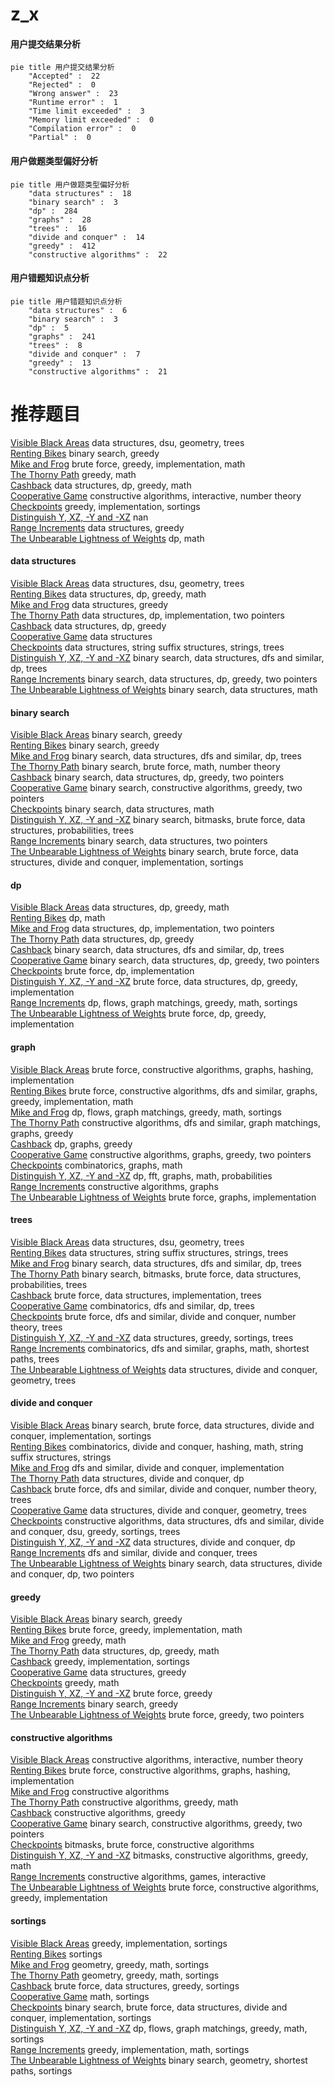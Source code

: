 # z_x
<!-- tabs:start -->
#### **用户提交结果分析**

```mermaid
pie title 用户提交结果分析
    "Accepted" :  22
    "Rejected" :  0
    "Wrong answer" :  23
    "Runtime error" :  1
    "Time limit exceeded" :  3
    "Memory limit exceeded" :  0
    "Compilation error" :  0
    "Partial" :  0
```
#### **用户做题类型偏好分析**

```mermaid
pie title 用户做题类型偏好分析
    "data structures" :  18
    "binary search" :  3
    "dp" :  284
    "graphs" :  28
    "trees" :  16
    "divide and conquer" :  14
    "greedy" :  412
    "constructive algorithms" :  22
```
#### **用户错题知识点分析**

```mermaid
pie title 用户错题知识点分析
    "data structures" :  6
    "binary search" :  3
    "dp" :  5
    "graphs" :  241
    "trees" :  8
    "divide and conquer" :  7
    "greedy" :  13
    "constructive algorithms" :  21
```
<!-- tabs:end -->
# 推荐题目
[Visible Black Areas](http://codeforces.com/problemset/problem/962/G)		data structures,
                        dsu,
                        geometry,
                        trees		  
[Renting Bikes](http://codeforces.com/problemset/problem/363/D)		binary search,
                        greedy		  
[Mike and Frog](http://codeforces.com/problemset/problem/547/A)		brute force,
                        greedy,
                        implementation,
                        math		  
[The Thorny Path](http://codeforces.com/problemset/problem/1411/F)		greedy,
                        math		  
[Cashback](http://codeforces.com/problemset/problem/940/E)		data structures,
                        dp,
                        greedy,
                        math		  
[Cooperative Game](https://codeforces.com/contest/1138/problem/F)		constructive algorithms,
                        interactive,
                        number theory		  
[Checkpoints](http://codeforces.com/problemset/problem/709/B)		greedy,
                        implementation,
                        sortings		  
[Distinguish Y, XZ, -Y and -XZ](http://codeforces.com/problemset/problem/1357/A7)		nan		  
[Range Increments](http://codeforces.com/problemset/problem/174/C)		data structures,
                        greedy		  
[The Unbearable Lightness of Weights](https://codeforces.com/contest/1078/problem/B)		dp,
                        math		  
<!-- tabs:start -->
#### **data structures**
[Visible Black Areas](http://codeforces.com/problemset/problem/962/G)		data structures,
                        dsu,
                        geometry,
                        trees		  
[Renting Bikes](http://codeforces.com/problemset/problem/940/E)		data structures,
                        dp,
                        greedy,
                        math		  
[Mike and Frog](http://codeforces.com/problemset/problem/174/C)		data structures,
                        greedy		  
[The Thorny Path](http://codeforces.com/problemset/problem/1359/D)		data structures,
                        dp,
                        implementation,
                        two pointers		  
[Cashback](http://codeforces.com/problemset/problem/1481/E)		data structures,
                        dp,
                        greedy		  
[Cooperative Game](http://codeforces.com/problemset/problem/52/C)		data structures		  
[Checkpoints](http://codeforces.com/problemset/problem/1437/G)		data structures,
                        string suffix structures,
                        strings,
                        trees		  
[Distinguish Y, XZ, -Y and -XZ](http://codeforces.com/problemset/problem/519/E)		binary search,
                        data structures,
                        dfs and similar,
                        dp,
                        trees		  
[Range Increments](http://codeforces.com/problemset/problem/1492/C)		binary search,
                        data structures,
                        dp,
                        greedy,
                        two pointers		  
[The Unbearable Lightness of Weights](http://codeforces.com/problemset/problem/1490/G)		binary search,
                        data structures,
                        math		  
#### **binary search**
[Visible Black Areas](http://codeforces.com/problemset/problem/363/D)		binary search,
                        greedy		  
[Renting Bikes](http://codeforces.com/problemset/problem/551/C)		binary search,
                        greedy		  
[Mike and Frog](http://codeforces.com/problemset/problem/519/E)		binary search,
                        data structures,
                        dfs and similar,
                        dp,
                        trees		  
[The Thorny Path](http://codeforces.com/problemset/problem/1485/C)		binary search,
                        brute force,
                        math,
                        number theory		  
[Cashback](http://codeforces.com/problemset/problem/1492/C)		binary search,
                        data structures,
                        dp,
                        greedy,
                        two pointers		  
[Cooperative Game](http://codeforces.com/problemset/problem/1463/D)		binary search,
                        constructive algorithms,
                        greedy,
                        two pointers		  
[Checkpoints](http://codeforces.com/problemset/problem/1490/G)		binary search,
                        data structures,
                        math		  
[Distinguish Y, XZ, -Y and -XZ](http://codeforces.com/problemset/problem/1479/D)		binary search,
                        bitmasks,
                        brute force,
                        data structures,
                        probabilities,
                        trees		  
[Range Increments](http://codeforces.com/problemset/problem/1436/E)		binary search,
                        data structures,
                        two pointers		  
[The Unbearable Lightness of Weights](http://codeforces.com/problemset/problem/1461/D)		binary search,
                        brute force,
                        data structures,
                        divide and conquer,
                        implementation,
                        sortings		  
#### **dp**
[Visible Black Areas](http://codeforces.com/problemset/problem/940/E)		data structures,
                        dp,
                        greedy,
                        math		  
[Renting Bikes](https://codeforces.com/contest/1078/problem/B)		dp,
                        math		  
[Mike and Frog](http://codeforces.com/problemset/problem/1359/D)		data structures,
                        dp,
                        implementation,
                        two pointers		  
[The Thorny Path](http://codeforces.com/problemset/problem/1481/E)		data structures,
                        dp,
                        greedy		  
[Cashback](http://codeforces.com/problemset/problem/519/E)		binary search,
                        data structures,
                        dfs and similar,
                        dp,
                        trees		  
[Cooperative Game](http://codeforces.com/problemset/problem/1492/C)		binary search,
                        data structures,
                        dp,
                        greedy,
                        two pointers		  
[Checkpoints](https://codeforces.com/contest/1457/problem/C)		brute force,
                        dp,
                        implementation		  
[Distinguish Y, XZ, -Y and -XZ](http://codeforces.com/problemset/problem/1491/C)		brute force,
                        data structures,
                        dp,
                        greedy,
                        implementation		  
[Range Increments](http://codeforces.com/problemset/problem/1437/C)		dp,
                        flows,
                        graph matchings,
                        greedy,
                        math,
                        sortings		  
[The Unbearable Lightness of Weights](http://codeforces.com/problemset/problem/1499/B)		brute force,
                        dp,
                        greedy,
                        implementation		  
#### **graph**
[Visible Black Areas](http://codeforces.com/problemset/problem/1228/D)		brute force,
                        constructive algorithms,
                        graphs,
                        hashing,
                        implementation		  
[Renting Bikes](http://codeforces.com/problemset/problem/1487/C)		brute force,
                        constructive algorithms,
                        dfs and similar,
                        graphs,
                        greedy,
                        implementation,
                        math		  
[Mike and Frog](http://codeforces.com/problemset/problem/1437/C)		dp,
                        flows,
                        graph matchings,
                        greedy,
                        math,
                        sortings		  
[The Thorny Path](http://codeforces.com/problemset/problem/1470/D)		constructive algorithms,
                        dfs and similar,
                        graph matchings,
                        graphs,
                        greedy		  
[Cashback](http://codeforces.com/problemset/problem/1476/C)		dp,
                        graphs,
                        greedy		  
[Cooperative Game](http://codeforces.com/problemset/problem/1304/D)		constructive algorithms,
                        graphs,
                        greedy,
                        two pointers		  
[Checkpoints](http://codeforces.com/problemset/problem/1475/C)		combinatorics,
                        graphs,
                        math		  
[Distinguish Y, XZ, -Y and -XZ](http://codeforces.com/problemset/problem/553/E)		dp,
                        fft,
                        graphs,
                        math,
                        probabilities		  
[Range Increments](http://codeforces.com/problemset/problem/1495/C)		constructive algorithms,
                        graphs		  
[The Unbearable Lightness of Weights](http://codeforces.com/problemset/problem/1510/K)		brute force,
                        graphs,
                        implementation		  
#### **trees**
[Visible Black Areas](http://codeforces.com/problemset/problem/962/G)		data structures,
                        dsu,
                        geometry,
                        trees		  
[Renting Bikes](http://codeforces.com/problemset/problem/1437/G)		data structures,
                        string suffix structures,
                        strings,
                        trees		  
[Mike and Frog](http://codeforces.com/problemset/problem/519/E)		binary search,
                        data structures,
                        dfs and similar,
                        dp,
                        trees		  
[The Thorny Path](http://codeforces.com/problemset/problem/1479/D)		binary search,
                        bitmasks,
                        brute force,
                        data structures,
                        probabilities,
                        trees		  
[Cashback](http://codeforces.com/problemset/problem/1511/C)		brute force,
                        data structures,
                        implementation,
                        trees		  
[Cooperative Game](http://codeforces.com/problemset/problem/1499/F)		combinatorics,
                        dfs and similar,
                        dp,
                        trees		  
[Checkpoints](http://codeforces.com/problemset/problem/1491/E)		brute force,
                        dfs and similar,
                        divide and conquer,
                        number theory,
                        trees		  
[Distinguish Y, XZ, -Y and -XZ](http://codeforces.com/problemset/problem/1466/D)		data structures,
                        greedy,
                        sortings,
                        trees		  
[Range Increments](http://codeforces.com/problemset/problem/1495/D)		combinatorics,
                        dfs and similar,
                        graphs,
                        math,
                        shortest paths,
                        trees		  
[The Unbearable Lightness of Weights](http://codeforces.com/problemset/problem/1303/G)		data structures,
                        divide and conquer,
                        geometry,
                        trees		  
#### **divide and conquer**
[Visible Black Areas](http://codeforces.com/problemset/problem/1461/D)		binary search,
                        brute force,
                        data structures,
                        divide and conquer,
                        implementation,
                        sortings		  
[Renting Bikes](http://codeforces.com/problemset/problem/1466/G)		combinatorics,
                        divide and conquer,
                        hashing,
                        math,
                        string suffix structures,
                        strings		  
[Mike and Frog](http://codeforces.com/problemset/problem/1490/D)		dfs and similar,
                        divide and conquer,
                        implementation		  
[The Thorny Path](https://codeforces.com/contest/1483/problem/C)		data structures,
                        divide and conquer,
                        dp		  
[Cashback](http://codeforces.com/problemset/problem/1491/E)		brute force,
                        dfs and similar,
                        divide and conquer,
                        number theory,
                        trees		  
[Cooperative Game](http://codeforces.com/problemset/problem/1303/G)		data structures,
                        divide and conquer,
                        geometry,
                        trees		  
[Checkpoints](http://codeforces.com/problemset/problem/1494/D)		constructive algorithms,
                        data structures,
                        dfs and similar,
                        divide and conquer,
                        dsu,
                        greedy,
                        sortings,
                        trees		  
[Distinguish Y, XZ, -Y and -XZ](http://codeforces.com/problemset/problem/1482/E)		data structures,
                        divide and conquer,
                        dp		  
[Range Increments](http://codeforces.com/problemset/problem/566/C)		dfs and similar,
                        divide and conquer,
                        trees		  
[The Unbearable Lightness of Weights](http://codeforces.com/problemset/problem/1428/F)		binary search,
                        data structures,
                        divide and conquer,
                        dp,
                        two pointers		  
#### **greedy**
[Visible Black Areas](http://codeforces.com/problemset/problem/363/D)		binary search,
                        greedy		  
[Renting Bikes](http://codeforces.com/problemset/problem/547/A)		brute force,
                        greedy,
                        implementation,
                        math		  
[Mike and Frog](http://codeforces.com/problemset/problem/1411/F)		greedy,
                        math		  
[The Thorny Path](http://codeforces.com/problemset/problem/940/E)		data structures,
                        dp,
                        greedy,
                        math		  
[Cashback](http://codeforces.com/problemset/problem/709/B)		greedy,
                        implementation,
                        sortings		  
[Cooperative Game](http://codeforces.com/problemset/problem/174/C)		data structures,
                        greedy		  
[Checkpoints](http://codeforces.com/problemset/problem/402/A)		greedy,
                        math		  
[Distinguish Y, XZ, -Y and -XZ](http://codeforces.com/problemset/problem/578/B)		brute force,
                        greedy		  
[Range Increments](http://codeforces.com/problemset/problem/551/C)		binary search,
                        greedy		  
[The Unbearable Lightness of Weights](http://codeforces.com/problemset/problem/1399/C)		brute force,
                        greedy,
                        two pointers		  
#### **constructive algorithms**
[Visible Black Areas](https://codeforces.com/contest/1138/problem/F)		constructive algorithms,
                        interactive,
                        number theory		  
[Renting Bikes](http://codeforces.com/problemset/problem/1228/D)		brute force,
                        constructive algorithms,
                        graphs,
                        hashing,
                        implementation		  
[Mike and Frog](http://codeforces.com/problemset/problem/1509/A)		constructive algorithms		  
[The Thorny Path](http://codeforces.com/problemset/problem/1270/B)		constructive algorithms,
                        greedy,
                        math		  
[Cashback](http://codeforces.com/problemset/problem/1493/A)		constructive algorithms,
                        greedy		  
[Cooperative Game](http://codeforces.com/problemset/problem/1463/D)		binary search,
                        constructive algorithms,
                        greedy,
                        two pointers		  
[Checkpoints](https://codeforces.com/contest/1456/problem/B)		bitmasks,
                        brute force,
                        constructive algorithms		  
[Distinguish Y, XZ, -Y and -XZ](http://codeforces.com/problemset/problem/1492/D)		bitmasks,
                        constructive algorithms,
                        greedy,
                        math		  
[Range Increments](https://codeforces.com/contest/1504/problem/D)		constructive algorithms,
                        games,
                        interactive		  
[The Unbearable Lightness of Weights](https://codeforces.com/contest/1483/problem/A)		brute force,
                        constructive algorithms,
                        greedy,
                        implementation		  
#### **sortings**
[Visible Black Areas](http://codeforces.com/problemset/problem/709/B)		greedy,
                        implementation,
                        sortings		  
[Renting Bikes](http://codeforces.com/problemset/problem/984/A)		sortings		  
[Mike and Frog](https://codeforces.com/contest/1496/problem/C)		geometry,
                        greedy,
                        math,
                        sortings		  
[The Thorny Path](http://codeforces.com/problemset/problem/1495/A)		geometry,
                        greedy,
                        math,
                        sortings		  
[Cashback](http://codeforces.com/problemset/problem/1497/A)		brute force,
                        data structures,
                        greedy,
                        sortings		  
[Cooperative Game](http://codeforces.com/problemset/problem/1427/A)		math,
                        sortings		  
[Checkpoints](http://codeforces.com/problemset/problem/1461/D)		binary search,
                        brute force,
                        data structures,
                        divide and conquer,
                        implementation,
                        sortings		  
[Distinguish Y, XZ, -Y and -XZ](http://codeforces.com/problemset/problem/1437/C)		dp,
                        flows,
                        graph matchings,
                        greedy,
                        math,
                        sortings		  
[Range Increments](http://codeforces.com/problemset/problem/1473/A)		greedy,
                        implementation,
                        math,
                        sortings		  
[The Unbearable Lightness of Weights](http://codeforces.com/problemset/problem/1486/B)		binary search,
                        geometry,
                        shortest paths,
                        sortings		  
<!-- tabs:end -->
